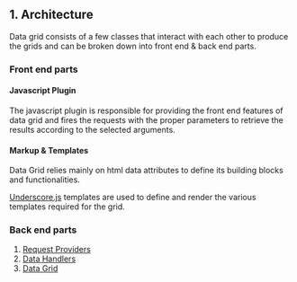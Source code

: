## 1. <a name="architecture"></a> Architecture

Data grid consists of a few classes that interact with each other to produce the grids and can be broken down into front end & back end parts.

### Front end parts

#### Javascript Plugin

The javascript plugin is responsible for providing the front end features of data grid and fires the requests with the proper parameters to retrieve the results according to the selected arguments.

#### Markup & Templates

Data Grid relies mainly on html data attributes to define its building blocks and functionalities.

[Underscore.js](http://underscorejs.org/) templates are used to define and render the various templates required for the grid.

### Back end parts

1. [Request Providers](#providers)
2. [Data Handlers](#handlers)
3. [Data Grid](#data-grid-object)
